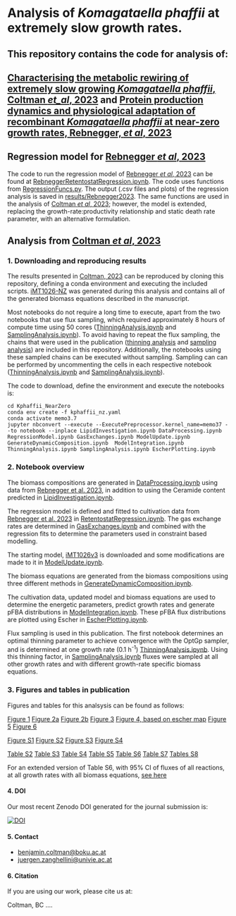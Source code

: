 # Analysis of _Komagataella phaffii_ at extremely slow growth rates. 

## This repository contains the code for analysis of:
## [Characterising the metabolic rewiring of extremely slow growing _Komagataella phaffii_, Coltman _et_al_, 2023]() and [Protein production dynamics and physiological adaptation of recombinant _Komagataella phaffii_ at near-zero growth rates, Rebnegger, _et al_, 2023]() 

## Regression model for [Rebnegger _et al_, 2023]()

The code to run the regression model of [Rebnegger _et al_, 2023]() can be found at [RebneggerRetentostatRegression.ipynb](scripts/RebneggerRetentostatRegression.ipynb). The code uses functions from [RegressionFuncs.py](scripts/RegressionFuncs.py). The output (.csv files and plots) of the regression analysis is saved in [results/Rebnegger2023](results/Rebnegger2023). The same functions are used in the analysis of [Coltman _et al_, 2023](); however, the model is extended, replacing the growth-rate:productivity relationship and static death rate parameter, with an alternative formulation.

## Analysis from [Coltman _et al_, 2023]()
### 1. Downloading and reproducing results

The results presented in [Coltman, 2023]() can be reproduced by cloning this repository, defining a conda environment and executing the included scripts. [iMT1026-NZ](results/iMT1026-NZ.xml) was generated during this analysis and contains all of the generated biomass equations described in the manuscript.

Most notebooks do not require a long time to execute, apart from the two notebooks that use flux sampling, which required approximately 8 hours of compute time using 50 cores ([ThinningAnalysis.ipynb](scripts/ThinningAnalysis.ipynb) and [SamplingAnalysis.ipynb](scripts/SamplingAnalysis.ipynb)). To avoid having to repeat the flux sampling, the chains that were used in the publication  ([thinning analysis](results/sampling/thinning_test) and [sampling analysis](results/sampling)) are included in this repository. Additionally, the notebooks using these sampled chains can be executed without sampling. Sampling can can be performed by uncommenting the cells in each respective notebook ([ThinningAnalysis.ipynb](scripts/ThinningAnalysis.ipynb) and [SamplingAnalysis.ipynb](scripts/SamplingAnalysis.ipynb)). 

The code to download, define the environment and execute the notebooks is:

```
cd Kphaffii_NearZero
conda env create -f kphaffii_nz.yaml
conda activate memo3.7
jupyter nbconvert --execute --ExecutePreprocessor.kernel_name=memo37 --to notebook --inplace LipidInvestigation.ipynb DataProcessing.ipynb RegressionModel.ipynb GasExchanges.ipynb ModelUpdate.ipynb GenerateDynamicComposition.ipynb  ModelIntegration.ipynb ThinningAnalysis.ipynb SamplingAnalysis.ipynb EscherPlotting.ipynb
```

### 2. Notebook overview

The biomass compositions are generated in [DataProcessing.ipynb](scripts/DataProcessing.ipynb) using data from [Rebnegger et al. 2023](), in addition to using the Ceramide content predicted in [LipidInvestigation.ipynb](scripts/LipidInvestigation.ipynb). 

The regression model is defined and fitted to cultivation data from [Rebnegger et al. 2023]() in [RetentostatRegression.ipynb](scripts/RetentostatRegression.ipynb). The gas exchange rates are determined in [GasExchanges.ipynb](scripts/GasExchanges.ipynb) and combined with the regression fits to determine the parameters used in constraint based modelling.

The starting model, [iMT1026v3]() is downloaded and some modifications are made to it in [ModelUpdate.ipynb](scripts/ModelUpdate.ipynb). 

The biomass equations are generated from the biomass compositions using three different methods in [GenerateDynamicComposition.ipynb](scripts/GenerateDynamicComposition.ipynb).

The cultivation data, updated model and biomass equations are used to determine the energetic parameters, predict growth rates and generate pFBA distributions in [ModelIntegration.ipynb](scripts/ModelIntegration.ipynb). These pFBA flux distributions are plotted using Escher in [EscherPlotting.ipynb](scripts/EscherPlotting.ipynb).

Flux sampling is used in this publication. The first notebook determines an optimal thinning parameter to achieve convergence with the OptGp sampler, and is determined at one growth rate (0.1 h<sup>-1</sup>) [ThinningAnalysis.ipynb](scripts/ThinningAnalysis.ipynb). Using this thinning factor, in [SamplingAnalysis.ipynb](scripts/SamplingAnalysis.ipynb) fluxes were sampled at all other growth rates and with different growth-rate specific biomass equations. 

### 3. Figures and tables in publication
Figures and tables for this analsysis can be found as follows:

[Figure 1](results/plots/RetentostatRegression.png)
[Figure 2a](results/plots/Mu_vs_qATP_GAM.png)
[Figure 2b](results/plots/MuComparisonRelative_WithCO2_AdjustedATPM.png)
[Figure 3](results/plots/Ridge_6x6_Gly&PPP.png)
[Figure 4, based on escher map](results/maps/DerivedC0.1vs16.9_GlucoseNormalizedMap.html)
[Figure 5](results/plots/Ridge_6x6_ETC.png)
[Figure 6](results/plots/Mu_vs_Cofactors.png)

[Figure S1](results/plots/5ComponentFit.png)
[Figure S2](results/plots/Log2RelativeStoich.png)
[Figure S3](results/plots/DynBiomassScaled.png)
[Figure S4](results/plots/ATPReduction_AltNADHDehydrogenase.png)

[Table S2](results/dataframes/cultivation_data/StatsRetentostat.png)
[Table S3](results/dataframes/biomass/CarbohydrateComposition.csv)
[Table S4](results/dataframes/BiomassCompositions.csv)
[Table S5](results/dataframes/AllBioMacros.csv)
[Table S6](results/dataframes/fluxes/95%CIFluxRatiosInteresting.csv)
[Table S7](results/dataframes/MajorCofactorsProductionBySubsystem.csv)
[Tables S8](results/dataframes/sampling/Thinning_AllStats.csv)

For an extended version of Table S6, with 95% CI of fluxes of all reactions, at all growth rates with all biomass equations, [see here](results/dataframes/fluxes/95%CIFluxRatios.csv)

#### 4. DOI
Our most recent Zenodo DOI generated for the journal submission is: 

[![DOI](https://zenodo.org/badge/DOI/10.5281/zenodo.10148579.svg)](https://doi.org/10.5281/zenodo.10148579)


#### 5. Contact
- benjamin.coltman@boku.ac.at
- juergen.zanghellini@univie.ac.at

#### 6. Citation
If you are using our work, please cite us at:

Coltman, BC ....